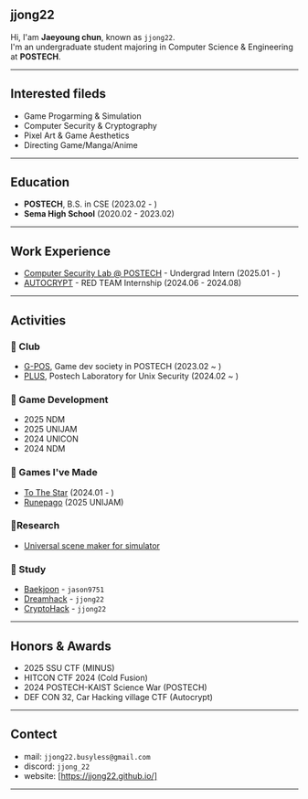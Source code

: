 ## jjong22

Hi, I'am **Jaeyoung chun**, known as `jjong22`.  
I'm an undergraduate student majoring in Computer Science & Engineering at **POSTECH**.

---

## Interested fileds
- Game Progarming & Simulation
- Computer Security & Cryptography
- Pixel Art & Game Aesthetics  
- Directing Game/Manga/Anime

---

## Education
- **POSTECH**, B.S. in CSE (2023.02 - )
- **Sema High School** (2020.02 - 2023.02)

---

## Work Experience
- [Computer Security Lab @ POSTECH] - Undergrad Intern (2025.01 - )
- [AUTOCRYPT] - RED TEAM Internship (2024.06 - 2024.08)

---

## Activities

### 🔸 Club
- [G-POS], Game dev society in POSTECH (2023.02 ~ )
- [PLUS], Postech Laboratory for Unix Security (2024.02 ~ )

### 🔸 Game Development
- 2025 NDM
- 2025 UNIJAM
- 2024 UNICON 
- 2024 NDM

### 🔸 Games I've Made
- [To The Star] (2024.01 - )
- [Runepago] (2025 UNIJAM)

### 🔸Research
- [Universal scene maker for simulator]

### 🔸 Study
- [Baekjoon] - `jason9751`
- [Dreamhack] - `jjong22`
- [CryptoHack] - `jjong22`

---

## Honors & Awards
- 2025 SSU CTF (MINUS)
- HITCON CTF 2024 (Cold Fusion)
- 2024 POSTECH-KAIST Science War (POSTECH)
- DEF CON 32, Car Hacking village CTF (Autocrypt)

---

## Contect
- mail: `jjong22.busyless@gmail.com`
- discord: `jjong_22`
- website: [https://jjong22.github.io/]

---

<!-- 링크 모음 -->

[G-POS]: https://github.com/GPOS-Gamemakers-in-POSTECH
[PLUS]: https://plus.or.kr/
[AUTOCRYPT]: https://autocrypt.co.kr/
[Computer Security Lab @ POSTECH]: https://compsec.postech.ac.kr/
[To The Star]: https://github.com/GPOS-Gamemakers-in-POSTECH/GPOS-2024-to_the_STAR
[Runepago]: https://github.com/jjong22/Runepago
[Universal scene maker for simulator]: https://github.com/jjong22/simulation-scene-maker
[https://jjong22.github.io/]: https://jjong22.github.io/

[Baekjoon]: https://solved.ac/profile/jason9751
[Dreamhack]: https://dreamhack.io/users/45064
[CryptoHack]: https://cryptohack.org/user/jjong22/
